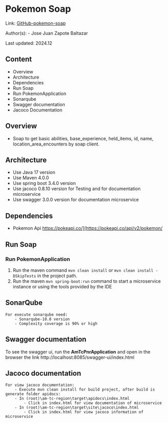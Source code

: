 # Pokemon Soap

Link: [GitHub-pokemon-soap](https://github.com/PMSXAA/pokemon)

Author(s): - Jose Juan Zapote Baltazar

Last updated: 2024.12

## Content

- Overview
- Architecture
- Dependencies
- Run Soap
- Run PokemonApplication
- Sonarqube
- Swagger documentation
- Jacoco Documentation

## Overview

- Soap to get basic abilities, base_experience, held_items, id, name, location_area_encounters by soap client.

## Architecture

- Use Java 17 version
- Use Maven 4.0.0
- Use spring boot 3.4.0 version
- Use jacoco 0.8.10 version for Testing and for documentation microservice
- Use swagger 3.0.0 version for documentation microservice

## Dependencies

- Pokemon Api         https://pokeapi.co/](https://pokeapi.co/api/v2/pokemon/

## Run Soap

### Run PokemonApplication

1. Run the maven command `mvn clean install` or `mvn clean install -DSkipTests` in the project path.
2. Run the maven `mvn spring-boot:run` command to start a microservice instance or using the tools provided by the IDE

## SonarQube

    For execute sonarqube need:
        - Sonarqube-10.8 version
        - Complexity coverage is 90% or high

## Swagger documentation

To see the swagger ui, run the **AmTcPnrApplication** and open in the browser the
link http://localhost:8085/swagger-ui/index.html

## Jacoco documentation

    For view jacoco documentation:
        - Execute mvn clean install for build project, after build is generate folder apidocs:
        - In (root)\am-tc-region\target\apidocs\index.html
            - Click in index.html for view documentation of microservice
        - In (root)\am-tc-region\target\site\jacoco\index.html
            - Click in index.html for view jacoco information of microservice
